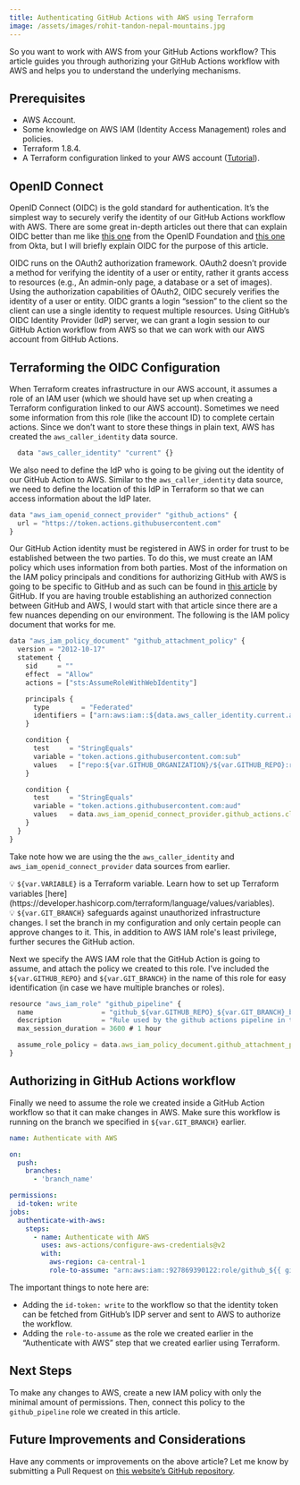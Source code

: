 ```yaml
---
title: Authenticating GitHub Actions with AWS using Terraform
image: /assets/images/rohit-tandon-nepal-mountains.jpg
---
```


So you want to work with AWS from your GitHub Actions workflow? This article guides you through authorizing your GitHub Actions workflow with AWS and helps you to understand the underlying mechanisms.

## Prerequisites

- AWS Account.
- Some knowledge on AWS IAM (Identity Access Management) roles and policies.
- Terraform 1.8.4.
- A Terraform configuration linked to your AWS account ([Tutorial](https://developer.hashicorp.com/terraform/tutorials/aws-get-started/aws-build)).

## OpenID Connect

OpenID Connect (OIDC) is the gold standard for authentication. It’s the simplest way to securely verify the identity of our GitHub Actions workflow with AWS. There are some great in-depth articles out there that can explain OIDC better than me like [this one](https://openid.net/developers/how-connect-works/) from the OpenID Foundation and [this one](https://developer.okta.com/blog/2019/10/21/illustrated-guide-to-oauth-and-oidc) from Okta, but I will briefly explain OIDC for the purpose of this article.

OIDC runs on the OAuth2 authorization framework. OAuth2 doesn’t provide a method for verifying the identity of a user or entity, rather it grants access to resources (e.g., An admin-only page, a database or a set of images). Using the authorization capabilities of OAuth2, OIDC securely verifies the identity of a user or entity. OIDC grants a login “session” to the client so the client can use a single identity to request multiple resources. Using GitHub’s OIDC Identity Provider (IdP) server, we can grant a login session to our GitHub Action workflow from AWS so that we can work with our AWS account from GitHub Actions.

## Terraforming the OIDC Configuration

When Terraform creates infrastructure in our AWS account, it assumes a role of an IAM user (which we should have set up when creating a Terraform configuration linked to our AWS account). Sometimes we need some information from this role (like the account ID) to complete certain actions. Since we don’t want to store these things in plain text, AWS has created the `aws_caller_identity` data source.

```javascript
  data "aws_caller_identity" "current" {}
```

We also need to define the IdP who is going to be giving out the identity of our GitHub Action to AWS. Similar to the `aws_caller_identity` data source, we need to define the location of this IdP in Terraform so that we can access information about the IdP later.

```javascript
data "aws_iam_openid_connect_provider" "github_actions" {
  url = "https://token.actions.githubusercontent.com"
}
```

Our GitHub Action identity must be registered in AWS in order for trust to be established between the two parties. To do this, we must create an IAM policy which uses information from both parties. Most of the information on the IAM policy principals and conditions for authorizing GitHub with AWS is going to be specific to GitHub and as such can be found in [this article](https://docs.github.com/en/actions/deployment/security-hardening-your-deployments/configuring-openid-connect-in-amazon-web-services) by GitHub. If you are having trouble establishing an authorized connection between GitHub and AWS, I would start with that article since there are a few nuances depending on our environment. The following is the IAM policy document that works for me.

```javascript
data "aws_iam_policy_document" "github_attachment_policy" {
  version = "2012-10-17"
  statement {
    sid     = ""
    effect  = "Allow"
    actions = ["sts:AssumeRoleWithWebIdentity"]

    principals {
      type        = "Federated"
      identifiers = ["arn:aws:iam::${data.aws_caller_identity.current.account_id}:oidc-provider/token.actions.githubusercontent.com"]
    }

    condition {
      test     = "StringEquals"
      variable = "token.actions.githubusercontent.com:sub"
      values   = ["repo:${var.GITHUB_ORGANIZATION}/${var.GITHUB_REPO}:ref:refs/heads/${var.GIT_BRANCH}"]
    }

    condition {
      test     = "StringEquals"
      variable = "token.actions.githubusercontent.com:aud"
      values   = data.aws_iam_openid_connect_provider.github_actions.client_id_list
    }
  }
}
```

Take note how we are using the the `aws_caller_identity` and `aws_iam_openid_connect_provider` data sources from earlier.

<aside>
💡 <code>${var.VARIABLE}</code> is a Terraform variable. Learn how  to set up Terraform variables [here](https://developer.hashicorp.com/terraform/language/values/variables).
</aside>

<aside>
💡 <code>${var.GIT_BRANCH}</code> safeguards against unauthorized infrastructure changes. I set the branch in my configuration and only certain people can approve changes to it. This, in addition to AWS IAM role's least privilege, further secures the GitHub action.
</aside>

Next we specify the AWS IAM role that the GitHub Action is going to assume, and attach the policy we created to this role. I’ve included the `${var.GITHUB_REPO}` and `${var.GIT_BRANCH}` in the name of this role for easy identification (in case we have multiple branches or roles).

```javascript
resource "aws_iam_role" "github_pipeline" {
  name                 = "github_${var.GITHUB_REPO}_${var.GIT_BRANCH}_branch"
  description          = "Rule used by the github actions pipeline in the ${var.GITHUB_REPO} repository on the ${var.GIT_BRANCH} branch."
  max_session_duration = 3600 # 1 hour

  assume_role_policy = data.aws_iam_policy_document.github_attachment_policy.json
}
```

## Authorizing in GitHub Actions workflow

Finally we need to assume the role we created inside a GitHub Action workflow so that it can make changes in AWS. Make sure this workflow is running on the branch we specified in `${var.GIT_BRANCH}` earlier.

```yaml
name: Authenticate with AWS

on:
  push:
    branches:
      - 'branch_name'

permissions:
  id-token: write
jobs:
  authenticate-with-aws:
    steps:
      - name: Authenticate with AWS
        uses: aws-actions/configure-aws-credentials@v2
        with:
          aws-region: ca-central-1
          role-to-assume: "arn:aws:iam::927869390122:role/github_${{ github.event.repository.name }}_${{ github.ref_name }}_branch"
```

The important things to note here are:

- Adding the `id-token: write` to the workflow so that the identity token can be fetched from GitHub’s IDP server and sent to AWS to authorize the workflow.
- Adding the `role-to-assume` as the role we created earlier in the “Authenticate with AWS” step that we created earlier using Terraform.

## Next Steps

To make any changes to AWS, create a new IAM policy with only the minimal amount of permissions. Then, connect this policy to the `github_pipeline` role we created in this article.

## Future Improvements and Considerations

Have any comments or improvements on the above article? Let me know by submitting a Pull Request on [this website’s GitHub repository](https://github.com/ryanshepps/ryansheppard.tech).